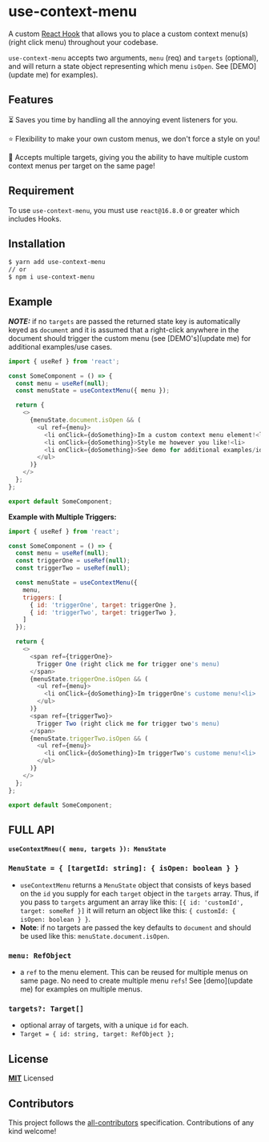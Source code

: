 # use-context-menu

A custom [React Hook](https://reactjs.org/docs/hooks-overview.html) that allows you to place a custom context menu(s) (right click menu) throughout your codebase.

`use-context-menu` accepts two arguments, `menu` (req) and `targets` (optional),
and will return a state object representing which menu `isOpen`. See [DEMO](update me) for examples).

## Features

⏳ Saves you time by handling all the annoying event listeners for you.

⭐️ Flexibility to make your own custom menus, we don't force a style on you!

🐑 Accepts multiple targets, giving you the ability to have multiple custom context menus per target on the same page!

## Requirement

To use `use-context-menu`, you must use `react@16.8.0` or greater which includes Hooks.

## Installation

```sh
$ yarn add use-context-menu
// or
$ npm i use-context-menu
```

## Example

**_NOTE:_** if no `targets` are passed the returned state key is automatically keyed as `document` and it is assumed that a right-click anywhere in the document should trigger the custom menu (see [DEMO's](update me) for additional examples/use cases.

```js
import { useRef } from 'react';

const SomeComponent = () => {
  const menu = useRef(null);
  const menuState = useContextMenu({ menu });

  return {
    <>
      {menuState.document.isOpen && (
        <ul ref={menu}>
          <li onClick={doSomething}>Im a custom context menu element!<li>
          <li onClick={doSomething}>Style me however you like!<li>
          <li onClick={doSomething}>See demo for additional examples/ideas<li>
        </ul>
      )}
    </>
  };
};

export default SomeComponent;
```

**Example with Multiple Triggers:**

```js
import { useRef } from 'react';

const SomeComponent = () => {
  const menu = useRef(null);
  const triggerOne = useRef(null);
  const triggerTwo = useRef(null);

  const menuState = useContextMenu({
    menu,
    triggers: [
      { id: 'triggerOne', target: triggerOne },
      { id: 'triggerTwo', target: triggerTwo },
    ]
  });

  return {
    <>
      <span ref={triggerOne}>
        Trigger One (right click me for trigger one's menu)
      </span>
      {menuState.triggerOne.isOpen && (
        <ul ref={menu}>
          <li onClick={doSomething}>Im triggerOne's custome menu!<li>
        </ul>
      )}
      <span ref={triggerTwo}>
        Trigger Two (right click me for trigger two's menu)
      </span>
      {menuState.triggerTwo.isOpen && (
        <ul ref={menu}>
          <li onClick={doSomething}>Im triggerTwo's custome menu!<li>
        </ul>
      )}
    </>
  };
};

export default SomeComponent;
```

## FULL API

#### `useContextMneu({ menu, targets }): MenuState`

### `MenuState = { [targetId: string]: { isOpen: boolean } }`

- `useContextMenu` returns a `MenuState` object that consists of keys based on the `id` you supply for each `target` object in the `targets` array. Thus, if you pass to `targets` argument an array like this: `[{ id: 'customId', target: someRef }]` it will return an object like this: `{ customId: { isOpen: boolean } }`.
- **Note**: if no targets are passed the key defaults to `document` and should be used like this: `menuState.document.isOpen`.

### `menu: RefObject`

- a `ref` to the menu element. This can be reused for multiple menus on same page. No need to create multiple menu `refs`! See [demo](update me) for examples on multiple menus.

### `targets?: Target[]`

- optional array of targets, with a unique `id` for each.
- `Target = { id: string, target: RefObject };`

## License

**[MIT](LICENSE)** Licensed

## Contributors

This project follows the [all-contributors](https://github.com/all-contributors/all-contributors) specification. Contributions of any kind welcome!
